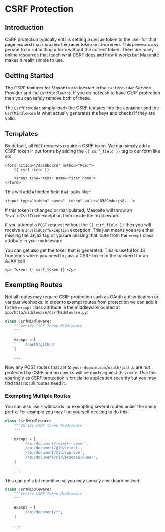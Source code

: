# CSRF Protection

## Introduction

CSRF protection typically entails setting a unique token to the user for that page request that matches the same token on the server. This prevents any person from submitting a form without the correct token. There are many online resources that teach what CSRF does and how it works but Masonite makes it really simple to use.

## Getting Started

The CSRF features for Masonite are located in the `CsrfProvider` Service Provider and the `CsrfMiddleware`. If you do not wish to have CSRF protection then you can safely remove both of these.

The `CsrfProvider` simply loads the CSRF features into the container and the `CsrfMiddleware` is what actually generates the keys and checks if they are valid.

## Templates

By default, all `POST` requests require a CSRF token. We can simply add a CSRF token in our forms by adding the `{{ csrf_field }}` tag to our form like so:

```markup
<form action="/dashboard" method="POST">
    {{ csrf_field }}

    <input type="text" name="first_name">
</form>
```

This will add a hidden field that looks like:

```markup
<input type="hidden" name="__token" value="8389hdnajs8...">
```

If this token is changed or manipulated, Masonite will throw an `InvalidCsrfToken` exception from inside the middleware.

If you attempt a `POST` request without the `{{ csrf_field }}` then you will receive a `InvalidCsrfException` exception. This just means you are either missing the Jinja2 tag or you are missing that route from the `exempt` class attribute in your middleware.

You can get also get the token that is generated. This is useful for JS frontends where you need to pass a CSRF token to the backend for an AJAX call

```markup
<p> Token: {{ csrf_token }} </p>
```

## Exempting Routes

Not all routes may require CSRF protection such as OAuth authentication or various webhooks. In order to exempt routes from protection we can add it to the `exempt` class attribute in the middleware located at `app/http/middleware/CsrfMiddleware.py`:

```python
class CsrfMiddleware:
    """Verify CSRF Token Middleware
    """

    exempt = [
        '/oauth/github'
    ]

    ...
```

Now any POST routes that are to `your-domain.com/oauth/github` are not protected by CSRF and no checks will be made against this route. Use this sparingly as CSRF protection is crucial to application security but you may find that not all routes need it.

### Exempting Multiple Routes

You can also use `*` wildcards for exempting several routes under the same prefix. For example you may find yourself needing to do this:

```python
class CsrfMiddleware:
    """Verify CSRF Token Middleware
    """

    exempt = [
        '/api/document/reject-reason',
        '/api/document/@id/reject',
        '/api/document/@id/approve',
        '/api/document/@id/process/@user',
    ]

    ...
```

This can get a bit repetitive so you may specify a wildcard instead:

```python
class CsrfMiddleware:
    """Verify CSRF Token Middleware
    """

    exempt = [
        '/api/document/*',
    ]

    ...
```

